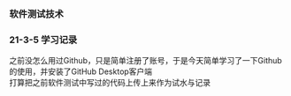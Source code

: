### 软件测试技术
### 21-3-5 学习记录  
之前没怎么用过Github，只是简单注册了账号，于是今天简单学习了一下Github的使用，并安装了GitHub Desktop客户端  
打算把之前软件测试中写过的代码上传上来作为试水与记录
